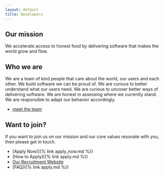 ```yaml
---
layout: default
title: Developers
---
```


## Our mission

We accelerate access to honest food by delivering software that makes the world grow and flow.

## Who we are

We are a team of kind people that care about the world, our users and each other. We build software we can be proud of. We are curious to better understand what our users need. We are curious to uncover better ways of delivering software. We are honest in assessing where we currently stand. We are responsible to adapt our behavior accordingly.

 * [meet the team](team.md)

## Want to join?

If you want to join us on our mission and our core values resonate with you, then please get in touch. 

 * [Apply Now]({% link apply_now.md %})
 * [How to Apply]({% link apply.md %})
 * [Our Recruitment Website](https://recruitment.logiqs.nl/)
 * [FAQ]({% link apply.md %})